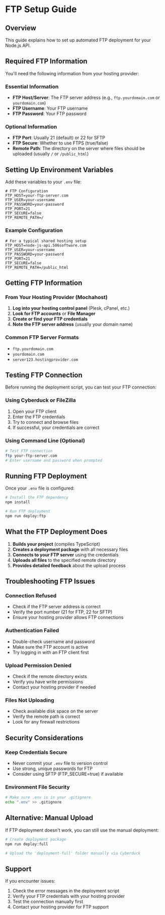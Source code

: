 # FTP Setup Guide

## Overview
This guide explains how to set up automated FTP deployment for your Node.js API.

## Required FTP Information

You'll need the following information from your hosting provider:

### Essential Information
- **FTP Host/Server**: The FTP server address (e.g., `ftp.yourdomain.com` or `yourdomain.com`)
- **FTP Username**: Your FTP username
- **FTP Password**: Your FTP password

### Optional Information
- **FTP Port**: Usually 21 (default) or 22 for SFTP
- **FTP Secure**: Whether to use FTPS (true/false)
- **Remote Path**: The directory on the server where files should be uploaded (usually `/` or `/public_html`)

## Setting Up Environment Variables

Add these variables to your `.env` file:

```env
# FTP Configuration
FTP_HOST=your-ftp-server.com
FTP_USER=your-username
FTP_PASSWORD=your-password
FTP_PORT=21
FTP_SECURE=false
FTP_REMOTE_PATH=/
```

### Example Configuration
```env
# For a typical shared hosting setup
FTP_HOST=node-js-api.506software.com
FTP_USER=your-username
FTP_PASSWORD=your-password
FTP_PORT=21
FTP_SECURE=false
FTP_REMOTE_PATH=/public_html
```

## Getting FTP Information

### From Your Hosting Provider (Mochahost)
1. **Log into your hosting control panel** (Plesk, cPanel, etc.)
2. **Look for FTP accounts** or **File Manager**
3. **Create or find your FTP credentials**
4. **Note the FTP server address** (usually your domain name)

### Common FTP Server Formats
- `ftp.yourdomain.com`
- `yourdomain.com`
- `server123.hostingprovider.com`

## Testing FTP Connection

Before running the deployment script, you can test your FTP connection:

### Using Cyberduck or FileZilla
1. Open your FTP client
2. Enter the FTP credentials
3. Try to connect and browse files
4. If successful, your credentials are correct

### Using Command Line (Optional)
```bash
# Test FTP connection
ftp your-ftp-server.com
# Enter username and password when prompted
```

## Running FTP Deployment

Once your `.env` file is configured:

```bash
# Install the FTP dependency
npm install

# Run FTP deployment
npm run deploy:ftp
```

## What the FTP Deployment Does

1. **Builds your project** (compiles TypeScript)
2. **Creates a deployment package** with all necessary files
3. **Connects to your FTP server** using the credentials
4. **Uploads all files** to the specified remote directory
5. **Provides detailed feedback** about the upload process

## Troubleshooting FTP Issues

### Connection Refused
- Check if the FTP server address is correct
- Verify the port number (21 for FTP, 22 for SFTP)
- Ensure your hosting provider allows FTP connections

### Authentication Failed
- Double-check username and password
- Make sure the FTP account is active
- Try logging in with an FTP client first

### Upload Permission Denied
- Check if the remote directory exists
- Verify you have write permissions
- Contact your hosting provider if needed

### Files Not Uploading
- Check available disk space on the server
- Verify the remote path is correct
- Look for any firewall restrictions

## Security Considerations

### Keep Credentials Secure
- Never commit your `.env` file to version control
- Use strong, unique passwords for FTP
- Consider using SFTP (FTP_SECURE=true) if available

### Environment File Security
```bash
# Make sure .env is in your .gitignore
echo ".env" >> .gitignore
```

## Alternative: Manual Upload

If FTP deployment doesn't work, you can still use the manual deployment:

```bash
# Create deployment package
npm run deploy:full

# Upload the 'deployment-full' folder manually via Cyberduck
```

## Support

If you encounter issues:
1. Check the error messages in the deployment script
2. Verify your FTP credentials with your hosting provider
3. Test the connection manually first
4. Contact your hosting provider for FTP support 